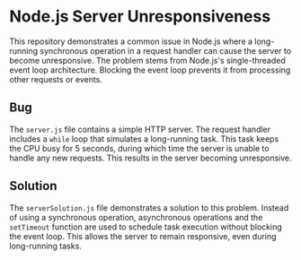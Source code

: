 # Node.js Server Unresponsiveness

This repository demonstrates a common issue in Node.js where a long-running synchronous operation in a request handler can cause the server to become unresponsive.  The problem stems from Node.js's single-threaded event loop architecture.  Blocking the event loop prevents it from processing other requests or events.

## Bug
The `server.js` file contains a simple HTTP server.  The request handler includes a `while` loop that simulates a long-running task. This task keeps the CPU busy for 5 seconds, during which time the server is unable to handle any new requests.  This results in the server becoming unresponsive.

## Solution
The `serverSolution.js` file demonstrates a solution to this problem.  Instead of using a synchronous operation, asynchronous operations and the `setTimeout` function are used to schedule task execution without blocking the event loop.  This allows the server to remain responsive, even during long-running tasks. 